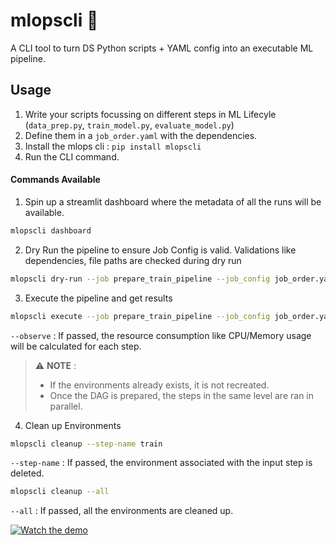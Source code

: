 # mlopscli 🚀

A CLI tool to turn DS Python scripts + YAML config into an executable ML pipeline.

## Usage

1. Write your scripts focussing on different steps in ML Lifecyle (`data_prep.py`, `train_model.py`, `evaluate_model.py`)
2. Define them in a `job_order.yaml` with the dependencies.
3. Install the mlops cli : `pip install mlopscli`
4. Run the CLI command.

#### Commands Available

1. Spin up a streamlit dashboard where the metadata of all the runs will be available.

```bash
mlopscli dashboard
```

2. Dry Run the pipeline to ensure Job Config is valid. Validations like dependencies, file paths are checked during dry run

```bash
mlopscli dry-run --job prepare_train_pipeline --job_config job_order.yaml
```

3. Execute the pipeline and get results

```bash
mlopscli execute --job prepare_train_pipeline --job_config job_order.yaml --observe
```

`--observe` : If passed, the resource consumption like CPU/Memory usage will be calculated for each step.


> ⚠️ **NOTE** : 
>  - If the environments already exists, it is not recreated.
>  - Once the DAG is prepared, the steps in the same level are ran in parallel.

4. Clean up Environments

```bash
mlopscli cleanup --step-name train
```

`--step-name` : If passed, the environment associated with the input step is deleted.

```bash
mlopscli cleanup --all
```

`--all` : If passed, all the environments are cleaned up.

[![Watch the demo](https://img.youtube.com/vi/MFBbSA-SHFU/hqdefault.jpg)](https://www.youtube.com/watch?v=MFBbSA-SHFU)


